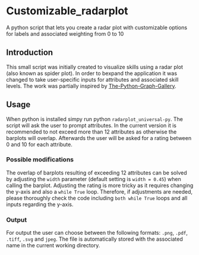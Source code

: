 # Customizable_radarplot

A python script that lets you create a radar plot with customizable options for labels and associated weighting from 0 to 10

## Introduction

This small script was initially created to visualize skills using a radar plot (also known as spider plot). In order to bexpand the application it was changed to take user-specific inputs for attributes and associated skill levels. The work was partially inspired by [The-Python-Graph-Gallery](https://github.com/holtzy/The-Python-Graph-Gallery).

## Usage

When python is installed simpy run python `radarplot_universal-py`. The script will ask the user to prompt attributes. In the current version it is recommended to not exceed more than 12 attributes as otherwise the barplots will overlap. Afterwards the user will be asked for a rating between 0 and 10 for each attribute.

### Possible modifications

The overlap of barplots resulting of exceeding 12 attributes can be solved by adjusting the `width` parameter (default setting is `width = 0.45`) when calling the barplot. Adjusting the rating is more tricky as it requires changing the y-axis and also a `while True` loop. Therefore, if adjustments are needed, please thoroughly check the code including `both while True` loops and all inputs regarding the y-axis.

### Output

For output the user can choose between the following formats: `.png`, `.pdf`, `.tiff`, `.svg` and `jpeg`. The file is automatically stored with the associated name in the current working directory.
